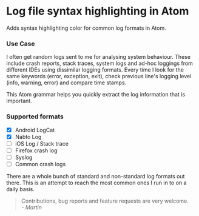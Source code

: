 # Log file syntax highlighting in Atom

Adds syntax highlighting color for common log formats in Atom.

### Use Case

I often get random logs sent to me for analysing system behaviour. These include crash reports, stack traces, system logs and ad-hoc loggings from different IDEs using dissimilar logging formats. Every time I look for the same keywords (error, exception, exit), check previous line's logging level (info, warning, error) and compare time stamps.

This Atom grammar helps you quickly extract the log information that is important.

### Supported formats

 * [x] Android LogCat
 * [x] Nabto Log
 * [ ] iOS Log / Stack trace
 * [ ] Firefox crash log
 * [ ] Syslog
 * [ ] Common crash logs

There are a whole bunch of standard and non-standard log formats out there. This is an attempt to reach the most common ones I run in to on a daily basis.

> Contributions, bug reports and feature requests are very welcome.
> &nbsp; &nbsp; _- Martin_
